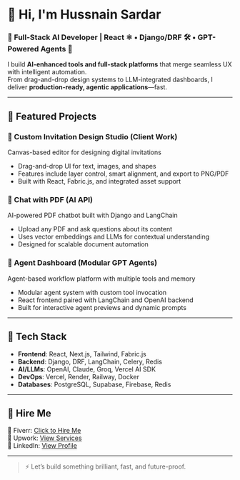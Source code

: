 # 👋 Hi, I'm Hussnain Sardar  
### 💼 Full-Stack AI Developer | React ⚛️ • Django/DRF 🛠️ • GPT-Powered Agents 🤖

I build **AI-enhanced tools and full-stack platforms** that merge seamless UX with intelligent automation.  
From drag-and-drop design systems to LLM-integrated dashboards, I deliver **production-ready, agentic applications**—fast.

---

## 🚀 Featured Projects

### 🎨 Custom Invitation Design Studio (Client Work)
Canvas-based editor for designing digital invitations  
- Drag-and-drop UI for text, images, and shapes  
- Features include layer control, smart alignment, and export to PNG/PDF  
- Built with React, Fabric.js, and integrated asset support

### 🤖 Chat with PDF (AI API)
AI-powered PDF chatbot built with Django and LangChain  
- Upload any PDF and ask questions about its content  
- Uses vector embeddings and LLMs for contextual understanding  
- Designed for scalable document automation

### 🧠 Agent Dashboard (Modular GPT Agents)
Agent-based workflow platform with multiple tools and memory  
- Modular agent system with custom tool invocation  
- React frontend paired with LangChain and OpenAI backend  
- Built for interactive agent previews and dynamic prompts

---

## 🧠 Tech Stack

- **Frontend**: React, Next.js, Tailwind, Fabric.js  
- **Backend**: Django, DRF, LangChain, Celery, Redis  
- **AI/LLMs**: OpenAI, Claude, Groq, Vercel AI SDK  
- **DevOps**: Vercel, Render, Railway, Docker  
- **Databases**: PostgreSQL, Supabase, Firebase, Redis

---

## 💼 Hire Me

📎 Fiverr: [Click to Hire Me](https://www.fiverr.com/s/DB6R167)  
📎 Upwork: [View Services](https://www.upwork.com/freelancers/~01e278234731347daf?mp_source=share)  
🔗 LinkedIn: [View Profile](https://www.linkedin.com/in/sardar-hussnain-268022240)

---

> ⚡ Let’s build something brilliant, fast, and future-proof.
